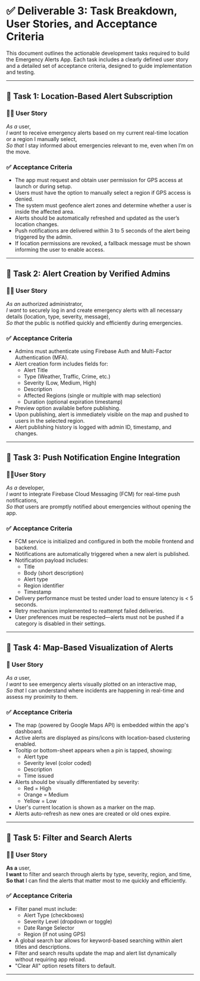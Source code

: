 # ✅ Deliverable 3: Task Breakdown, User Stories, and Acceptance Criteria

This document outlines the actionable development tasks required to build the Emergency Alerts App. Each task includes a clearly defined user story and a detailed set of acceptance criteria, designed to guide implementation and testing.

---

## 🔧 Task 1: Location-Based Alert Subscription

### 🧑‍💼 User Story
*As a* user,  
*I want* to receive emergency alerts based on my current real-time location or a region I manually select,  
*So that* I stay informed about emergencies relevant to me, even when I’m on the move.

### ✅ Acceptance Criteria
- The app must request and obtain user permission for GPS access at launch or during setup.
- Users must have the option to manually select a region if GPS access is denied.
- The system must geofence alert zones and determine whether a user is inside the affected area.
- Alerts should be automatically refreshed and updated as the user’s location changes.
- Push notifications are delivered within 3 to 5 seconds of the alert being triggered by the admin.
- If location permissions are revoked, a fallback message must be shown informing the user to enable access.

---

## 🔧 Task 2: Alert Creation by Verified Admins

### 🧑‍💼 User Story
*As an* authorized administrator,  
*I want* to securely log in and create emergency alerts with all necessary details (location, type, severity, message),  
*So that* the public is notified quickly and efficiently during emergencies.

### ✅ Acceptance Criteria
- Admins must authenticate using Firebase Auth and Multi-Factor Authentication (MFA).
- Alert creation form includes fields for:
  - Alert Title
  - Type (Weather, Traffic, Crime, etc.)
  - Severity (Low, Medium, High)
  - Description
  - Affected Regions (single or multiple with map selection)
  - Duration (optional expiration timestamp)
- Preview option available before publishing.
- Upon publishing, alert is immediately visible on the map and pushed to users in the selected region.
- Alert publishing history is logged with admin ID, timestamp, and changes.

---

## 🔧 Task 3: Push Notification Engine Integration

### 🧑‍💻User Story
*As a* developer,  
*I want* to integrate Firebase Cloud Messaging (FCM) for real-time push notifications,  
*So that* users are promptly notified about emergencies without opening the app.

### ✅ Acceptance Criteria
- FCM service is initialized and configured in both the mobile frontend and backend.
- Notifications are automatically triggered when a new alert is published.
- Notification payload includes:
  - Title
  - Body (short description)
  - Alert type
  - Region identifier
  - Timestamp
- Delivery performance must be tested under load to ensure latency is < 5 seconds.
- Retry mechanism implemented to reattempt failed deliveries.
- User preferences must be respected—alerts must not be pushed if a category is disabled in their settings.

---

## 🔧 Task 4: Map-Based Visualization of Alerts

### 🧭 User Story
*As a* user,  
*I want* to see emergency alerts visually plotted on an interactive map,  
*So that* I can understand where incidents are happening in real-time and assess my proximity to them.

### ✅ Acceptance Criteria
- The map (powered by Google Maps API) is embedded within the app's dashboard.
- Active alerts are displayed as pins/icons with location-based clustering enabled.
- Tooltip or bottom-sheet appears when a pin is tapped, showing:
  - Alert type
  - Severity level (color coded)
  - Description
  - Time issued
- Alerts should be visually differentiated by severity:
  - Red = High
  - Orange = Medium
  - Yellow = Low
- User's current location is shown as a marker on the map.
- Alerts auto-refresh as new ones are created or old ones expire.
 
---


## 🔧 Task 5: Filter and Search Alerts

### 🧑‍💼 User Story
**As a** user,  
**I want** to filter and search through alerts by type, severity, region, and time,  
**So that** I can find the alerts that matter most to me quickly and efficiently.

### ✅ Acceptance Criteria
- Filter panel must include:
  - Alert Type (checkboxes)
  - Severity Level (dropdown or toggle)
  - Date Range Selector
  - Region (if not using GPS)
- A global search bar allows for keyword-based searching within alert titles and descriptions.
- Filter and search results update the map and alert list dynamically without requiring app reload.
- "Clear All" option resets filters to default.

---

